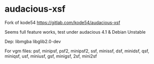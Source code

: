 # audacious-xsf

Fork of kode54 https://gitlab.com/kode54/audacious-xsf

Seems full feature works, test under audacious 4.1 & Debian Unstable

Dep: libmgba libglib2.0-dev

For vgm files: psf, minipsf, psf2, minipsf2, ssf, minissf, dsf, minidsf, qsf, miniqsf, usf, miniusf, gsf, minigsf, 2sf, mini2sf
